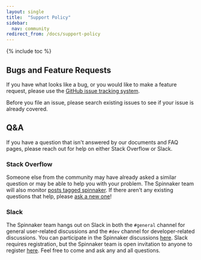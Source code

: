 ```yaml
---
layout: single
title:  "Support Policy"
sidebar:
  nav: community
redirect_from: /docs/support-policy
---
```


{% include toc %}

## Bugs and Feature Requests

If you have what looks like a bug, or you would like to make a feature request, please use the [GitHub issue tracking system](https://github.com/spinnaker/spinnaker/issues).

Before you file an issue, please search existing issues to see if your issue is already covered.

## Q&A

If you have a question that isn't answered by our documents and FAQ pages, please reach out for help on either Stack Overflow or Slack.

### Stack Overflow

Someone else from the community may have already asked a similar question or may be able to help you with your problem. The Spinnaker team will also monitor [posts tagged spinnaker](http://stackoverflow.com/questions/tagged/spinnaker). If there aren't any existing questions that help, please [ask a new one](http://stackoverflow.com/questions/ask?tags=spinnaker)!

### Slack

The Spinnaker team hangs out on Slack in both the <code>#general</code> channel for general user-related discussions and the <code>#dev</code> channel for developer-related discussions. You can participate in the Spinnaker discussions [here](https://spinnakerteam.slack.com). Slack requires registration, but the Spinnaker team is open invitation to anyone to register [here](http://join.spinnaker.io). Feel free to come and ask any and all questions.


